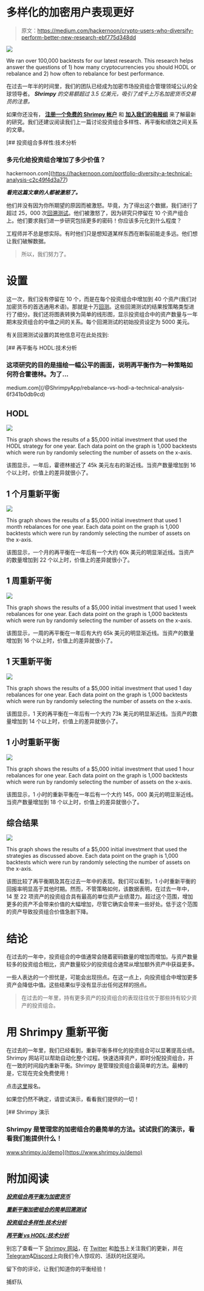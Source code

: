 # 多样化的加密用户表现更好

> 原文：<https://medium.com/hackernoon/crypto-users-who-diversify-perform-better-new-research-ebf775d348dd>

![](img/db5749ca748cfa9d1235e57b4516a124.png)

We ran over 100,000 backtests for our latest research. This research helps answer the questions of 1) how many cryptocurrencies you should HODL or rebalance and 2) how often to rebalance for best performance.

在过去一年半的时间里，我们的团队已经成为加密市场投资组合管理领域公认的全球领导者。 ***Shrimpy*** *的交易额超过 3.5 亿美元，吸引了成千上万名加密货币交易员的注意。*

如果你还没有， [**注册一个免费的 Shrimpy 帐户**](https://www.shrimpy.io/signup) 和 [**加入我们的电报组**](https://t.me/shrimpygroup) 来了解最新的研究。我们还建议阅读我们上一篇讨论投资组合多样性、再平衡和绩效之间关系的文章。

[](https://hackernoon.com/portfolio-diversity-a-technical-analysis-c2c49f4d3a77) [## 投资组合多样性:技术分析

### 多元化给投资组合增加了多少价值？

hackernoon.com](https://hackernoon.com/portfolio-diversity-a-technical-analysis-c2c49f4d3a77) 

***看完这篇文章的人都被激怒了。***

他们并没有因为你所期望的原因而被激怒。毕竟，为了得出这个数据，我们进行了超过 25，000 次[回溯测试](https://www.shrimpy.io/backtest)。他们被激怒了，因为研究只停留在 10 个资产组合上。他们要求我们进一步研究包括更多的密码！你应该多元化到什么程度？

工程师并不总是想实际。有时他们只是想知道某样东西在断裂前能走多远。他们想让我们破解数据。

> 所以，我们努力了。

# 设置

这一次，我们没有停留在 10 个，而是在每个投资组合中增加到 40 个资产(我们对加密货币的首选通用术语)。那就是十万[回测](https://www.shrimpy.io/backtest)。这些回溯测试的结果按策略类型进行了细分。我们还将图表转换为简单的线形图，显示投资组合中的资产数量与一年期末投资组合的中值之间的关系。每个回溯测试的初始投资设定为 5000 美元。

有关回溯测试设置的其他信息可在此处找到:

[](/@ShrimpyApp/rebalance-vs-hodl-a-technical-analysis-6f341b0db9cd) [## 再平衡与 HODL:技术分析

### 这项研究的目的是描绘一幅公平的画面，说明再平衡作为一种策略如何符合霍德林。为了…

medium.com](/@ShrimpyApp/rebalance-vs-hodl-a-technical-analysis-6f341b0db9cd) 

## HODL

![](img/c39feea73e6a10df821118a653007cb6.png)

This graph shows the results of a $5,000 initial investment that used the HODL strategy for one year. Each data point on the graph is 1,000 backtests which were run by randomly selecting the number of assets on the x-axis.

该图显示，一年后，霍德林接近了 45k 美元左右的渐近线。当资产数量增加到 16 个以上时，价值上的差异就很小了。

## 1 个月重新平衡

![](img/4499108bcfcc56de684409ed70134bae.png)

This graph shows the results of a $5,000 initial investment that used 1 month rebalances for one year. Each data point on the graph is 1,000 backtests which were run by randomly selecting the number of assets on the x-axis.

该图显示，一个月的再平衡在一年后有一个大约 60k 美元的明显渐近线。当资产的数量增加到 22 个以上时，价值上的差异就很小了。

## 1 周重新平衡

![](img/beddc72609d07bb0fba11def2b785e28.png)

This graph shows the results of a $5,000 initial investment that used 1 week rebalances for one year. Each data point on the graph is 1,000 backtests which were run by randomly selecting the number of assets on the x-axis.

该图显示，一周的再平衡在一年后有大约 65k 美元的明显渐近线。当资产的数量增加到 16 个以上时，价值上的差异就很小了。

## 1 天重新平衡

![](img/939be0650688788d2ffe214a8a9df159.png)

This graph shows the results of a $5,000 initial investment that used 1 day rebalances for one year. Each data point on the graph is 1,000 backtests which were run by randomly selecting the number of assets on the x-axis.

该图显示，1 天的再平衡在一年后有一个大约 73k 美元的明显渐近线。当资产的数量增加到 14 个以上时，价值上的差异就很小了。

## 1 小时重新平衡

![](img/f81eae46aed146796c25fc2caedc05c6.png)

This graph shows the results of a $5,000 initial investment that used 1 hour rebalances for one year. Each data point on the graph is 1,000 backtests which were run by randomly selecting the number of assets on the x-axis.

该图显示，1 小时的重新平衡在一年后有一个大约 145，000 美元的明显渐近线。当资产数量增加到 18 个以上时，价值上的差异就很小了。

## 综合结果

![](img/71662ceaea7550ab42776479f508237a.png)

This graph shows the results of a $5,000 initial investment that used the strategies as discussed above. Each data point on the graph is 1,000 backtests which were run by randomly selecting the number of assets on the x-axis.

该图比较了再平衡期及其在过去一年中的表现。我们可以看到，1 小时重新平衡的回报率明显高于其他时期。然而，不管策略如何，该数据表明，在过去一年中，14 至 22 项资产的投资组合具有最高的单位资产业绩潜力。超过这个范围，增加更多的资产不会带来价值的大幅增加，尽管它确实会带来一些好处。低于这个范围的资产导致投资组合价值急剧下降。

# 结论

在过去的一年中，投资组合的中值通常会随着密码数量的增加而增加。与资产数量较多的投资组合相比，资产数量较少的投资组合通常从增加额外资产中获益更多。

一些人表达的一个担忧是，可能会出现拐点。在这一点上，向投资组合中增加更多资产会降低中值。这些结果似乎没有显示出任何这样的拐点。

> 在过去的一年里，持有更多资产的投资组合的表现往往优于那些持有较少资产的投资组合。

# 用 Shrimpy 重新平衡

在过去的一年里，我们已经看到，重新平衡多样化的投资组合可以显著提高业绩。Shrimpy 网站可以帮助自动化整个过程。快速选择资产，即时分配投资组合，并在一致的时间段内重新平衡。Shrimpy 是管理投资组合最简单的方法。最棒的是，它现在完全免费使用！

点击[这里](https://www.shrimpy.io/)报名。

如果您仍然不确定，请尝试演示，看看我们提供的一切！

[](https://www.shrimpy.io/demo) [## Shrimpy 演示

### Shrimpy 是管理您的加密组合的最简单的方法。试试我们的演示，看看我们能提供什么！

www.shrimpy.io/demo](https://www.shrimpy.io/demo) 

# 附加阅读

[***投资组合再平衡为加密货币***](https://hackernoon.com/portfolio-rebalancing-for-cryptocurrency-7a129a968ff4)

[***重新平衡加密组合的简单回溯测试***](https://hackernoon.com/the-simple-backtest-for-rebalancing-a-portfolio-3289bc8ee618)

[***投资组合多样性:技术分析***](https://hackernoon.com/portfolio-diversity-a-technical-analysis-c2c49f4d3a77)

[***再平衡 vs HODL:技术分析***](/@ShrimpyApp/rebalance-vs-hodl-a-technical-analysis-6f341b0db9cd)

别忘了查看一下 [Shrimpy 网站](https://www.shrimpy.io/)，在 [Twitter](https://twitter.com/ShrimpyApp) 和[脸书](https://www.facebook.com/ShrimpyApp)上关注我们的更新，并在[Telegram](https://t.me/ShrimpyGroup)&[Discord](https://discord.gg/gXyy95y)上向我们令人惊叹的、活跃的社区提问。

留下你的评论，让我们知道你的平衡经验！

捕虾队